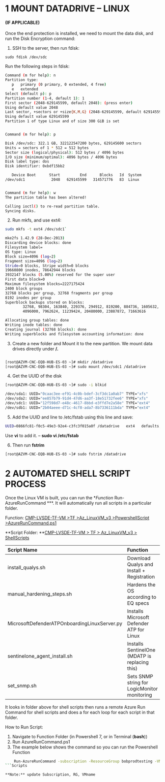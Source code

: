 # 1	MOUNT DATADRIVE – LINUX
#### (IF APPLICABLE)

Once the end protection is installed, we need to mount the data disk, and run the Disk Encryption command:

1.	SSH to the server, then run fdisk:

`sudo fdisk /dev/sdc`

Run the following steps in fdisk:

```bash
Command (m for help): n
Partition type:
   p   primary (0 primary, 0 extended, 4 free)
   e   extended
Select (default p): p
Partition number (1-4, default 1): 1
First sector (2048-629145599, default 2048): (press enter)
Using default value 2048
Last sector, +sectors or +size{K,M,G} (2048-629145599, default 629145599): (press enter)
Using default value 629145599
Partition 1 of type Linux and of size 300 GiB is set


Command (m for help): p

Disk /dev/sdc: 322.1 GB, 322122547200 bytes, 629145600 sectors
Units = sectors of 1 * 512 = 512 bytes
Sector size (logical/physical): 512 bytes / 4096 bytes
I/O size (minimum/optimal): 4096 bytes / 4096 bytes
Disk label type: dos
Disk identifier: 0xbdf15bb2

   Device Boot      Start         End      Blocks   Id  System
/dev/sdc1            2048   629145599   314571776   83  Linux


Command (m for help): w
The partition table has been altered!

Calling ioctl() to re-read partition table.
Syncing disks.
````

2.	Run mkfs, and use ext4:
```bash
sudo mkfs -t ext4 /dev/sdc1`

mke2fs 1.42.9 (28-Dec-2013)
Discarding device blocks: done
Filesystem label=
OS type: Linux
Block size=4096 (log=2)
Fragment size=4096 (log=2)
Stride=0 blocks, Stripe width=0 blocks
19660800 inodes, 78642944 blocks
3932147 blocks (5.00%) reserved for the super user
First data block=0
Maximum filesystem blocks=2227175424
2400 block groups
32768 blocks per group, 32768 fragments per group
8192 inodes per group
Superblock backups stored on blocks:
        32768, 98304, 163840, 229376, 294912, 819200, 884736, 1605632, 2654208,
        4096000, 7962624, 11239424, 20480000, 23887872, 71663616

Allocating group tables: done
Writing inode tables: done
Creating journal (32768 blocks): done
Writing superblocks and filesystem accounting information: done
```


3.	Create a new folder and Mount it to the new partition.  We mount data drives directly under **/.**
```bash

[root@AZVM-CNC-EQB-HUB-ES-03 ~]# mkdir /datadrive
[root@AZVM-CNC-EQB-HUB-ES-03 ~]# sudo mount /dev/sdc1 /datadrive
```

4.	Get the UUID of the disk

 ```bash
[root@AZVM-CNC-EQB-HUB-ES-03 ~]# sudo -i blkid

/dev/sda1: UUID="0caac3ee-ef91-4c0b-bdef-3cf3dc1a0ab7" TYPE="xfs"
/dev/sda2: UUID="ee857b79-91d4-47d6-aa3f-18e51732fee6" TYPE="xfs"
/dev/sdc1: UUID="12f598d7-e48c-4617-8bbd-e3ffd7e2a58e" TYPE="ext4"
/dev/sdb1: UUID="2b04aeee-d71c-4cf8-ada7-8b7336111bda" TYPE="ext4"
```

5.	Add the UUID and line to /etc/fstab using this line and save:

```bash
UUID=0866fc81-f0c5-49e3-92e4-c3fc3f015a0f /datadrive   ext4   defaults,nofail   1   2
```

Use **vi** to add it. – **sudo vi /etc/fstab**

6.	Then run **fstrim**

 `[root@AZVM-CNC-EQB-HUB-ES-03 ~]# sudo fstrim /datadrive`



# **2	AUTOMATED SHELL SCRIPT PROCESS**

Once the Linux VM is built, you can run the **Function* Run-AzureRunCommand ***. It will automatically run all scripts in a particular folder. 

Function: [CMP-LVSDE-TF-VM >TF >Az_LinuxVM_v3 >PowershellScript >AzureRunCommand.ps1 ](https://lvs1code.visualstudio.com/CloudManagementPlatform/_git/CMP-LVSDE-TF-VM?path=/TF/Az_LinuxVM_v3/PowershellScript/AzureRunCommand.ps1 "AzureRunCommand.ps1")

**Script Folder: **[CMP-LVSDE-TF-VM > TF > Az_LinuxVM_v3 > ShellScripts](https://lvs1code.visualstudio.com/CloudManagementPlatform/_git/CMP-LVSDE-TF-VM?path=/TF/Az_LinuxVM_v3/ShellScripts "TF > Az_LinuxVM_v3 > ShellScripts")

| Script Name  | Function  |
| :------------ | :------------ |
|  install_qualys.sh |  Download Qualys and Install + Registration  |
|  manual_hardening_steps.sh | Hardens the OS according to EQ specs  |
|  MicrosoftDefenderATPOnboardingLinuxServer.py |  Installs Microsoft Defender ATP for Linux  |
| sentinelone_agent_install.sh   |  Installs SentinelOne  (MDATP is replacing this)|
  set_snmp.sh |Sets SNMP string for LogicMonitor monitoring|

It looks in folder above for shell scripts then runs a remote Azure Run Command for shell scripts and does a for each loop for each script in that folder. 

How to Run Script:

1. Navigate to Function Folder (in Powershell 7, or in Terminal (**bash**))
2. Run AzureRunCommand.ps1
3. The example below shows the command so you can run the Powershell Function

```bash
    Run-AzureRunCommand -subscription -ResourceGroup bobprodtesting -VMName bmprodlinux2 -RunShellScripts RunShellScript -pathToScripts C:\GitRepo\CMP-LVSDE-TF-VM\TF\EQBank_Az_LinuxVM_v1\Shell
```Scripts

**Note:** update Subscription, RG, VMname